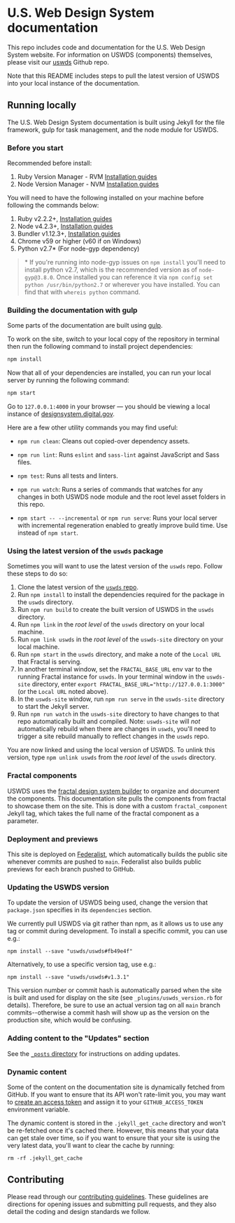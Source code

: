 # U.S. Web Design System documentation

This repo includes code and documentation for the U.S. Web Design System website. For information on USWDS (components) themselves, please visit our [uswds](https://github.com/uswds/uswds) Github repo.

Note that this README includes steps to pull the latest version of USWDS into your local instance of the documentation.

## Running locally

The U.S. Web Design System documentation is built using Jekyll for the file framework, gulp for task management, and the node module for USWDS.

### Before you start

Recommended before install:

1. Ruby Version Manager - RVM [Installation guides](https://rvm.io/rvm/install)
1. Node Version Manager - NVM [Installation guides](https://github.com/nvm-sh/nvm#installing-and-updating)

You will need to have the following installed on your machine before following the commands below:

1. Ruby v2.2.2+, [Installation guides](https://www.ruby-lang.org/en/documentation/installation/)
1. Node v4.2.3+, [Installation guides](https://nodejs.org/en/download/)
1. Bundler v1.12.3+, [Installation guides](http://bundler.io/v1.13/guides/using_bundler_in_application.html#getting-started---installing-bundler-and-bundle-init)
1. Chrome v59 or higher (v60 if on Windows)
1. Python v2.7* (For node-gyp dependency)

>\* If you're running into node-gyp issues on `npm install` you'll need to install python v2.7, which is the recommended version as of `node-gyp@3.8.0`. Once installed you can reference it via `npm config set python /usr/bin/python2.7` or wherever you have installed. You can find that with `whereis python` command.

### Building the documentation with gulp

Some parts of the documentation are built using [gulp](http://gulpjs.com/).

To work on the site, switch to your local copy of the repository in terminal then run the following command to install project dependencies:

```sh
npm install
```

Now that all of your dependencies are installed, you can run your local server by running the following command:

```sh
npm start
```

Go to `127.0.0.1:4000` in your browser — you should be viewing a local instance of [designsystem.digital.gov](https://designsystem.digital.gov).

Here are a few other utility commands you may find useful:

- `npm run clean`: Cleans out copied-over dependency assets.

- `npm run lint`: Runs `eslint` and `sass-lint` against JavaScript and Sass files.

- `npm test`: Runs all tests and linters.

- `npm run watch`: Runs a series of commands that watches for any changes in both USWDS node module and the root level asset folders in this repo.

- `npm start -- --incremental` or `npm run serve`: Runs your local server with incremental regeneration enabled to greatly improve build time. Use instead of `npm start`.

### Using the latest version of the `uswds` package

Sometimes you will want to use the latest version of the `uswds` repo. Follow these steps to do so:

1. Clone the latest version of the [`uswds` repo](https://github.com/uswds/uswds/tree/develop).
1. Run `npm install` to install the dependencies required for the package in the `uswds` directory.
1. Run `npm run build` to create the built version of USWDS in the `uswds` directory.
1. Run `npm link` in the _root level_ of the `uswds` directory on your local machine.
1. Run `npm link uswds` in the _root level_ of the `uswds-site` directory on your local machine.
1. Run `npm start` in the `uswds` directory, and make a note of the `Local URL` that Fractal is serving.
1. In another terminal window, set the `FRACTAL_BASE_URL` env var to the running Fractal instance for `uswds`. In your terminal window in the `uswds-site` directory, enter `export FRACTAL_BASE_URL="http://127.0.0.1:3000"` (or the `Local URL` noted above).
1. In the `uswds-site` window, run `npm run serve` in the `uswds-site` directory to start the Jekyll server.
1. Run `npm run watch` in the `uswds-site` directory to have changes to that repo automatically built and compiled. Note: `uswds-site` will _not_ automatically rebuild when there are changes in `uswds`, you'll need to trigger a site rebuild manually to reflect changes in the `uswds` repo.

You are now linked and using the local version of USWDS. To unlink this version, type `npm unlink uswds` from the _root level_ of the `uswds` directory.

### Fractal components

USWDS uses the [fractal design system builder](http://fractal.build/) to organize and document the components. This documentation site pulls the components from fractal to showcase them on the site. This is done with a custom `fractal_component` Jekyll tag, which takes the full name of the fractal component as a parameter.

### Deployment and previews

This site is deployed on [Federalist](https://federalist.18f.gov/), which automatically builds the public site whenever commits are pushed to `main`. Federalist also builds public previews for each branch pushed to GitHub.

### Updating the USWDS version

To update the version of USWDS being used, change the version that
`package.json` specifies in its `dependencies` section.

We currently pull USWDS via git rather than npm, as it allows us to
use any tag or commit during development. To install a specific commit,
you can use e.g.:

```
npm install --save "uswds/uswds#fb49e4f"
```

Alternatively, to use a specific version tag, use e.g.:

```
npm install --save "uswds/uswds#v1.3.1"
```

This version number or commit hash is automatically parsed when the site
is built and used for display on the site (see `_plugins/uswds_version.rb`
for details). Therefore, be sure to use an actual version tag on all
`main` branch commits--otherwise a commit hash will show up as the
version on the production site, which would be confusing.

### Adding content to the "Updates" section

See the [`_posts` directory](_posts/#readme) for instructions on adding updates.

### Dynamic content

Some of the content on the documentation site is dynamically fetched from
GitHub. If you want to ensure that its API won't rate-limit you, you
may want to
[create an access token](https://github.com/blog/1509-personal-api-tokens)
and assign it to your `GITHUB_ACCESS_TOKEN` environment variable.

The dynamic content is stored in the `.jekyll_get_cache` directory and
won't be re-fetched once it's cached there. However, this means that your
data can get stale over time, so if you want to ensure that your site
is using the very latest data, you'll want to clear the cache by running:

```
rm -rf .jekyll_get_cache
```

## Contributing

Please read through our [contributing guidelines](CONTRIBUTING.md). These guidelines are directions for opening issues and submitting pull requests, and they also detail the coding and design standards we follow.
